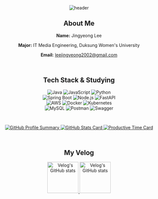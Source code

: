 <div align="center">
  <img src="https://capsule-render.vercel.app/api?type=waving&color=timeGradient&text=🦦%20Welcome%20to%20Jingyeong's%20GitHub%20🦦&animation=twinkling&fontSize=25&fontAlignY=40&fontAlign=50&height=200" alt="header" />
</div>

<h2 align="center">About Me</h2>
<div align="center">
  <p><strong>Name:</strong> Jingyeong Lee</p>
  <p><strong>Major:</strong> IT Media Engineering, Duksung Women's University</p>
  <p><strong>Email:</strong> <a href="mailto:leejingyeong2002@gmail.com">leejingyeong2002@gmail.com</a></p>
</div>

&nbsp;

<h2 align="center">Tech Stack & Studying</h2>
<div align="center">
  <img src="https://img.shields.io/badge/Java-007396?style=flat-square&logo=java&logoColor=white" alt="Java" />
  <img src="https://img.shields.io/badge/JavaScript-F7DF1E?style=flat-square&logo=javascript&logoColor=black" alt="JavaScript" />
  <img src="https://img.shields.io/badge/Python-3776AB?style=flat-square&logo=python&logoColor=white" alt="Python" />
</div>

<div align="center">
  <img src="https://img.shields.io/badge/Spring%20Boot-6DB33F?style=flat-square&logo=springboot&logoColor=white" alt="Spring Boot" />
  <img src="https://img.shields.io/badge/Node.js-339933?style=flat-square&logo=node.js&logoColor=white" alt="Node.js" />
  <img src="https://img.shields.io/badge/FastAPI-009688?style=flat-square&logo=fastapi&logoColor=white" alt="FastAPI" />
</div>

<div align="center">
  <img src="https://img.shields.io/badge/AWS-232F3E?style=flat-square&logo=amazonaws&logoColor=white" alt="AWS" />
  <img src="https://img.shields.io/badge/Docker-2496ED?style=flat-square&logo=docker&logoColor=white" alt="Docker" />
  <img src="https://img.shields.io/badge/Kubernetes-326CE5?style=flat-square&logo=kubernetes&logoColor=white" alt="Kubernetes" />
</div>

<div align="center">
  <img src="https://img.shields.io/badge/MySQL-4479A1?style=flat-square&logo=mysql&logoColor=white" alt="MySQL" />
  <img src="https://img.shields.io/badge/Postman-FF6C37?style=flat-square&logo=postman&logoColor=white" alt="Postman" />
  <img src="https://img.shields.io/badge/Swagger-85EA2D?style=flat-square&logo=swagger&logoColor=black" alt="Swagger" />
</div>

&nbsp;

<div align="center">
  <a href="https://github.com/alschlee">
    <img src="https://github-profile-summary-cards.vercel.app/api/cards/profile-details?username=alschlee&theme=github_dark" alt="GitHub Profile Summary">
  </a>
  <a href="https://github.com/alschlee">
    <img src="http://github-profile-summary-cards.vercel.app/api/cards/stats?username=alschlee&theme=github_dark" alt="GitHub Stats Card">
  </a>
  <a href="https://github.com/alschlee">
    <img src="http://github-profile-summary-cards.vercel.app/api/cards/productive-time?username=alschlee&theme=github_dark&utcOffset=9" alt="Productive Time Card">
  </a>
</div>

&nbsp;

<h2 align="center">My Velog</h2>
<div align="center">
  <a href="https://velog.io/@leejk1072">
    <img src="https://velog-readme-stats.vercel.app/api?name=leejk1072" alt="Velog's GitHub stats" style="height: 100px;" />
  </a>
  <a href="https://velog.io/@leejk1072">
    <img src="https://velog-readme-stats.vercel.app/api/list?name=leejk1072" alt="Velog's GitHub stats" style="height: 100px;" />
  </a>
</div>

